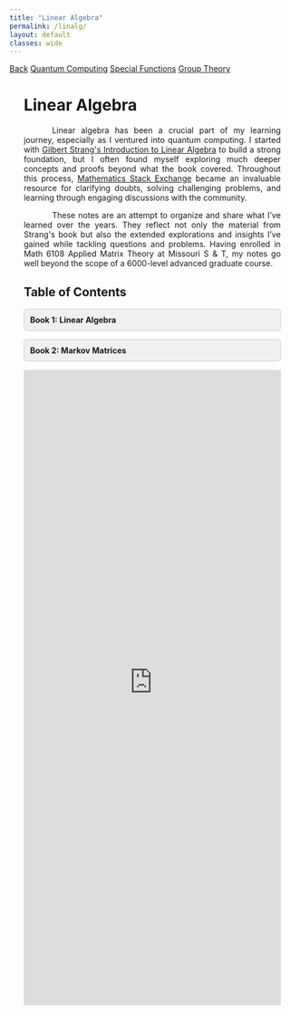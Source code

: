 ```yaml
---
title: "Linear Algebra"
permalink: /linalg/
layout: default
classes: wide
---
```


<div class="learning-topnav">
  <a href="/learning/">Back</a>
  <a href="/qc#">Quantum Computing</a>  
  <a href="/qc#">Special Functions</a>
  <a href="/grp/">Group Theory</a>  
</div>


<style>
.learning-content {
  margin-left: 5%;
  margin-right: 5%;
  max-width: 35cm;
}
.text-block {
    text-align: justify;
    text-indent: 50px;
    max-width: 35cm;
}

/* Dropdown styling */
.dropdown {
  position: relative;
  display: block;
  margin-bottom: 15px;
}

.dropdown span {
  cursor: pointer;
  font-weight: bold;
  padding: 10px;
  background-color: #f0f0f0;
  border: 1px solid #ccc;
  border-radius: 5px;
  display: block;
}

.dropdown-content {
  display: none;
  position: relative;
  background-color: #ffffff;
  padding: 10px;
  z-index: 1;
  border: 1px solid #ddd;
  border-radius: 5px;
}

/* Hover for larger screens */
@media (min-width: 768px) {
  .dropdown:hover .dropdown-content {
    display: block;
  }
}

/* Toggle for click */
.dropdown.open .dropdown-content {
  display: block;
}

.dropdown-content ul {
  list-style-type: none;
  margin: 0;
  padding: 0;
}

.dropdown-content ul li {
  padding: 5px 0;
}

.dropdown-content ul li a {
  text-decoration: none;
  color: #333;
}

.dropdown-content ul li a:hover {
  text-decoration: underline;
}
</style>

<script>
function toggleDropdown(element) {
  const parent = element.parentElement;

  // Close other dropdowns
  document.querySelectorAll('.dropdown.open').forEach(dropdown => {
    if (dropdown !== parent) dropdown.classList.remove('open');
  });

  // Toggle current dropdown
  parent.classList.toggle("open");
}
</script>

<div class="learning-content">
  <h1>Linear Algebra</h1>

<a name="linear-algebra"></a>
<div class="text-block">
 <p>Linear algebra has been a crucial part of my learning journey, especially as I ventured into quantum computing. I started with <a href="https://archive.org/details/gilbert-strang-introduction-to-linear-algebra-fifth-edition/page/504/mode/2up">Gilbert Strang's Introduction to Linear Algebra</a> to build a strong foundation, but I often found myself exploring much deeper concepts and proofs beyond what the book covered. Throughout this process, <a href="https://math.stackexchange.com/users/223599/sooraj-soman">Mathematics Stack Exchange</a> became an invaluable resource for clarifying doubts, solving challenging problems, and learning through engaging discussions with the community.</p>
 <p>These notes are an attempt to organize and share what I’ve learned over the years. They reflect not only the material from Strang's book but also the extended explorations and insights I’ve gained while tackling questions and problems. Having enrolled in Math 6108 Applied Matrix Theory at Missouri S & T, my notes go well beyond the scope of a 6000-level advanced graduate course.</p>
</div>

<h2 id="toc">Table of Contents</h2>

<div class="dropdown">
  <span onclick="toggleDropdown(this)">Book 1: Linear Algebra</span>
  <div class="dropdown-content">
    <ul>
      <li><a href="javascript:void(0)" onclick="loadPdfPage('https://soorajss1729.github.io/pdfjs/viewer.html?file=la1.pdf#page=3')">Chapter 1: Introduction to Vectors</a></li>
      <li><a href="javascript:void(0)" onclick="loadPdfPage('https://soorajss1729.github.io/pdfjs/viewer.html?file=la1.pdf#page=22')">n Dimensional Cube (Page 22)</a></li>
      <li><a href="javascript:void(0)" onclick="loadPdfPage('https://soorajss1729.github.io/pdfjs/viewer.html?file=la1.pdf#page=36')">Matrix Multiplication Methods (Page 36)</a></li>
    </ul>
  </div>
</div>

<div class="dropdown">
  <span onclick="toggleDropdown(this)">Book 2: Markov Matrices</span>
  <div class="dropdown-content">
    <ul>
      <li><a href="javascript:void(0)" onclick="loadPdfPage('https://soorajss1729.github.io/pdfjs/viewer.html?file=la2.pdf#page=17')">Chapter 1: Markov Processes</a></li>
      <li><a href="javascript:void(0)" onclick="loadPdfPage('https://soorajss1729.github.io/pdfjs/viewer.html?file=la2.pdf#page=36')">Page Rank Algorithm (Page 36)</a></li>
      <li><a href="javascript:void(0)" onclick="loadPdfPage('https://soorajss1729.github.io/pdfjs/viewer.html?file=la2.pdf#page=62')">Neumann Series (Page 62)</a></li>
    </ul>
  </div>
</div>

<div id="pdf-viewer-container" style="width: 100%; display: flex; justify-content: center;">
  <iframe id="pdf-viewer"
    src="https://soorajss1729.github.io/pdfjs/viewer.html?file=la1.pdf&zoom=110"
    style="width: 210mm; height: 297mm; border: none;">
  </iframe>
</div>
